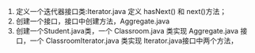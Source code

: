 1. 定义一个迭代器接口类:Iterator.java 定义 hasNext() 和 next()方法；
2. 创建一个接口，接口中创建方法，Aggregate.java
3. 创建一个Student.java类，一个 Classroom.java 类实现 Aggregate.java 接口，一个 ClassroomIterator.java 类实现 Iterator.java接口中两个方法，